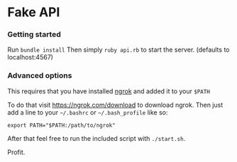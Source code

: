 # Fake API

### Getting started

Run `bundle install`
Then simply `ruby api.rb` to start the server. (defaults to localhost:4567)

### Advanced options

This requires that you have installed [ngrok](https://ngrok.com) and added it to your `$PATH`

To do that visit https://ngrok.com/download to download ngrok. Then just add a line to your `~/.bashrc` or `~/.bash_profile` like so:
```shell
export PATH="$PATH:/path/to/ngrok"
```

After that feel free to run the included script with `./start.sh`.

Profit.
